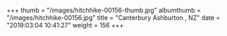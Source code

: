 +++
thumb = "/images/hitchhike-00156-thumb.jpg"
albumthumb = "/images/hitchhike-00156.jpg"
title = "Canterbury Ashburton , NZ"
date = "2019:03:04 10:41:27"
weight = 156
+++
